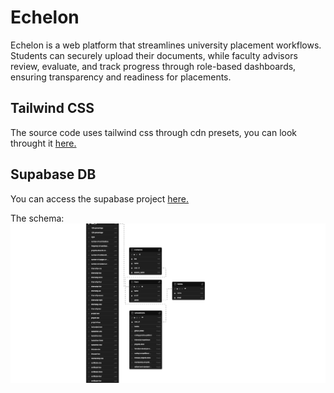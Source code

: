 # Echelon
Echelon is a web platform that streamlines university placement workflows. Students can securely upload their documents, while faculty advisors review, evaluate, and track progress through role-based dashboards, ensuring transparency and readiness for placements.

## Tailwind CSS
The source code uses tailwind css through cdn presets, you can look throught it [here.](https://themesberg.com/knowledge-center/tailwind-css/html)

## Supabase DB
You can access the supabase project [here.](https://supabase.com/dashboard/project/asccuwumidjqcwdcmsrp)

The schema:
![Supabase Schema](https://github.com/IEEE-GRSS-SRM/Echelon/blob/main/readme_stuff/supabase-schema-asccuwumidjqcwdcmsrp.png)

